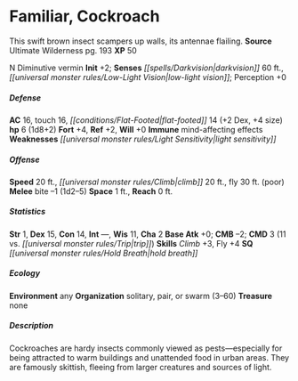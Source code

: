 ﻿---
cssclass: [monsters]
title1: Familiar, Cockroach
desc_short: This swift brown insect scampers up walls, its antennae flailing.
title2: Cockroach
CR: 1/8
sources:
- name: Ultimate Wilderness
  page: 193
  link: http://paizo.com/products/btpy9ujo
XP: 50
alignment: N
size: Diminutive
type: vermin
initiative:
  bonus: 2
senses:
  darkvision: 60
  low-light vision: true
AC:
  AC: 16
  touch: 16
  flat_footed: 14
  components:
    dex: 2
    size: 4
HP:
  HP: 6
  long: 1d8+2
saves:
  fort: 4
  ref: 2
  will: 0
immunities:
- mind-affecting effects
weaknesses:
- light sensitivity
speeds:
  base: 20
  climb: 20
  fly: 30
  fly_maneuverability: poor
attacks:
  melee:
  - - text: bite -1 (1d2-5)
      entries:
      - - damage: 1d2-5
      attack: bite
      bonus:
      - -1
space: 1
reach: 0
ability_scores:
  STR: 1
  DEX: 15
  CON: 14
  INT:
  WIS: 11
  CHA: 2
BAB: 0
CMB: -2
CMD: 3
CMD_other: 11 vs. trip
skills:
  Climb: 3
  Fly: 4
  Perception: 0
special_qualities:
- hold breath
ecology:
  environment: any
  organization: solitary, pair, or swarm (3-60)
  treasure_type: none
desc_long: Cockroaches are hardy insects commonly viewed as pests-especially for being
  attracted to warm buildings and unattended food in urban areas. They are famously
  skittish, fleeing from larger creatures and sources of light.

---

# Familiar, Cockroach
This swift brown insect scampers up walls, its antennae flailing.
**Source** Ultimate Wilderness pg. 193
**XP** 50

N Diminutive vermin
**Init** +2; **Senses** _[[spells/Darkvision|darkvision]]_ 60 ft., _[[universal monster rules/Low-Light Vision|low-light vision]]_; Perception +0

##### Defense

**AC** 16, touch 16, _[[conditions/Flat-Footed|flat-footed]]_ 14 (+2 Dex, +4 size)
**hp** 6 (1d8+2)
**Fort** +4, **Ref** +2, **Will** +0
**Immune** mind-affecting effects
**Weaknesses** _[[universal monster rules/Light Sensitivity|light sensitivity]]_

##### Offense
**Speed** 20 ft., _[[universal monster rules/Climb|climb]]_ 20 ft., fly 30 ft. (poor)
**Melee** bite –1 (1d2–5)
**Space** 1 ft., **Reach** 0 ft.

##### Statistics
**Str** 1, **Dex** 15, **Con** 14, **Int** —, **Wis** 11, **Cha** 2
**Base Atk** +0; **CMB** –2; **CMD** 3 (11 vs. _[[universal monster rules/Trip|trip]]_)
**Skills** _Climb_ +3, Fly +4
**SQ** _[[universal monster rules/Hold Breath|hold breath]]_

##### Ecology

**Environment** any
**Organization** solitary, pair, or swarm (3–60)
**Treasure** none

##### Description

Cockroaches are hardy insects commonly viewed as pests—especially for being attracted to warm buildings and unattended food in urban areas. They are famously skittish, fleeing from larger creatures and sources of light.